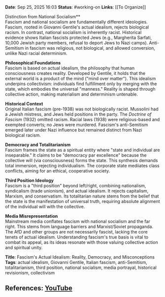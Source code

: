 **Date**: Sep 25, 2025 16:03
**Status**: #working-on
**Links**: [[To Organize]] 

Distinction from National Socialism**  
Fascism and national socialism are fundamentally different ideologies. Fascism, rooted in Giovanni Gentile's actual idealism, rejects biological racism. In contrast, national socialism is inherently racist. Historical evidence shows Italian fascists protected Jews (e.g., Margherita Sarfati, 10,000 Jewish party members, refusal to deport Jews to Nazi camps). Anti-Semitism in fascism was religious, not biological, and allowed conversion, unlike Nazi racial determinism.  

**Philosophical Foundations**  
Fascism is based on actual idealism, the philosophy that human consciousness creates reality. Developed by Gentile, it holds that the external world is a product of the mind ("mind over matter"). This idealism underpins collectivism: individuals find fulfillment only by merging with the state, which embodies the universal "manness." Reality is shaped through collective action, making materialism and determinism untenable.  

**Historical Context**  
Original Italian fascism (pre-1938) was not biologically racist. Mussolini had a Jewish mistress, and Jews held positions in the party. The *Doctrine of Fascism* (1932) omitted racism. Racial laws (1938) were religious-based and exempted converts; no Jews were murdered. Fascism's anti-Semitism emerged later under Nazi influence but remained distinct from Nazi biological racism.  

**Democracy and Totalitarianism**  
Fascism frames the state as a spiritual entity where "state and individual are inseparable." It claims to be "democracy par excellence" because the collective will (via consciousness) forms the state. This synthesis demands total immersion, rejecting individualism. The corporate state mediiates class conflicts, aiming for an ethical, cooperative society.  

**Third Position Ideology**  
Fascism is a "third position" beyond left/right, combining nationalism, syndicalism (trade unionism), and actual idealism. It rejects capitalism, Marxism, and conservatism. Its totalitarian nature stems from the belief that the state is the manifestation of universal truth, requiring absolute alignment of the individual will with the collective.  

**Media Misrepresentation**  
Mainstream media conflates fascism with national socialism and the far right. This stems from language barriers and Marxist/Soviet propaganda. The AfD and other groups are not necessarily fascist, lacking the core tenets of actual idealism. Understanding fascism's true basis is vital to combat its appeal, as its ideas resonate with those valuing collective action and spiritual unity.  

**Title**: Fascism's Actual Idealism: Reality, Democracy, and Misconceptions  
**Tags**: actual idealism, Giovanni Gentile, Italian fascism, anti-Semitism, totalitarianism, third position, national socialism, media portrayal, historical revisionism, collectivism

## References: [YouTube](https://www.youtube.com/watch?v=q_ReESRfV8g)
